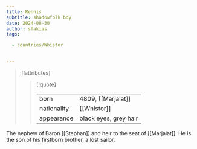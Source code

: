 ```yaml
---
title: Rennis
subtitle: shadowfolk boy
date: 2024-08-30
author: sfakias
tags:

  - countries/Whistor


---
```

> [!attributes]
> 
> > [!quote]
> >
> > | | |
> > | --- | --- |
> > | born | 4809, [[Marjalat]] |
> > | nationality | [[Whistor]] |
> > | appearance | black eyes, grey hair |

The nephew of Baron [[Stephan]] and heir to the seat of [[Marjalat]]. He is the son of his firstborn brother, a lost sailor.